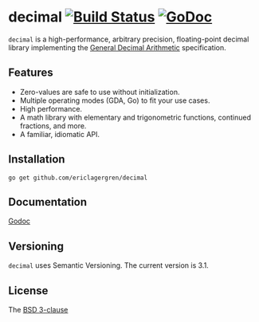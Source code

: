 # decimal [![Build Status](https://travis-ci.org/ericlagergren/decimal.png?branch=master)](https://travis-ci.org/ericlagergren/decimal) [![GoDoc](https://godoc.org/github.com/ericlagergren/decimal?status.svg)](https://godoc.org/github.com/ericlagergren/decimal)

`decimal` is a high-performance, arbitrary precision, floating-point decimal
library implementing the [General Decimal Arithmetic](http://speleotrove.com/decimal/) specification.

## Features

 * Zero-values are safe to use without initialization.
 * Multiple operating modes (GDA, Go) to fit your use cases.
 * High performance.
 * A math library with elementary and trigonometric functions, continued fractions,
   and more.
 * A familiar, idiomatic API.

## Installation

`go get github.com/ericlagergren/decimal`

## Documentation

[Godoc](http://godoc.org/github.com/ericlagergren/decimal)

## Versioning

`decimal` uses Semantic Versioning. The current version is 3.1.

## License

The [BSD 3-clause](https://github.com/ericlagergren/decimal/blob/master/LICENSE)
